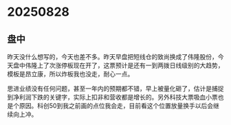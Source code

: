 # 20250828

## 盘中

昨天没什么想写的，今天也差不多。昨天早盘把短线仓的致尚换成了伟隆股份，今天盘中伟隆上了次涨停板现在开了，这票预计是还有一到两拨日线级别的大趋势， 模板是昂立康，所以炸板我也没走，耐心一点。

思进业绩没有任何问题，甚至一年内的预期都不错，早上被量化砸了，估计是捕捉到净利润下跌的关键字，实际上扣非和营收都是增长的。另外科技大票吸血小票也是个原因。科创50到我之前画的点位我会走，目前看这个位置放量换手以后会继续向上冲。
